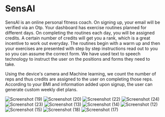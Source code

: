 # SensAI

SensAI is an online personal fitness coach. On signing up, your email will be verified via an Otp.
Your dashboard has exercise routines planned for different days. On completing the routines each day, you will be assigned credits. A certain number of credits will get you a rank, which is a great incentive to work out everyday. The routines begin with a warm up and then your exercises are presented with step by step instructions read out to you so you can assume the correct form. We have used text to speech technology to instruct the user on the positions and forms they need to take.

Using the device's camera and Machine learning, we count the number of reps and thus credits are assigned to the user on completing those reps. According to your BMI and information added upon signup, the user can generate custom weekly diet plans. 

![Screenshot (19)](https://user-images.githubusercontent.com/66885378/159727127-f7c3da88-d283-4902-a31b-d5d751a70cef.png)
![Screenshot (20)](https://user-images.githubusercontent.com/66885378/159727126-6efed5e7-d9aa-49df-b762-6e4c83406cac.png)
![Screenshot (22)](https://user-images.githubusercontent.com/66885378/159727123-32eacd78-7a29-4938-858a-a305eb4f975e.png)
![Screenshot (24)](https://user-images.githubusercontent.com/66885378/159726982-6ac69d54-673e-4b17-959a-64d46b2edb05.png)
![Screenshot (23)](https://user-images.githubusercontent.com/66885378/159727109-b3ce0b14-39a3-48ed-b96f-160e2717f063.png)
![Screenshot (13)](https://user-images.githubusercontent.com/66885378/159727136-3d7fb571-7021-4615-b719-b7a11d3017a0.png)
![Screenshot (14)](https://user-images.githubusercontent.com/66885378/159727133-60df366c-4809-4c50-adcb-1dc47546fa5c.png)
![Screenshot (12)](https://user-images.githubusercontent.com/66885378/159727137-c403ab25-37b3-4ae8-825a-51a2ecaaf1ab.png)
![Screenshot (15)](https://user-images.githubusercontent.com/66885378/159729303-2b8d2281-deb1-4095-a087-67b687cc1e8e.png)
![Screenshot (18)](https://user-images.githubusercontent.com/66885378/159729383-9c2dffbb-ef89-4cfd-9763-69f2073b45d0.png)
![Screenshot (17)](https://user-images.githubusercontent.com/66885378/159729396-5c24a618-bef6-4990-bb1c-f335a5412f2f.png)
